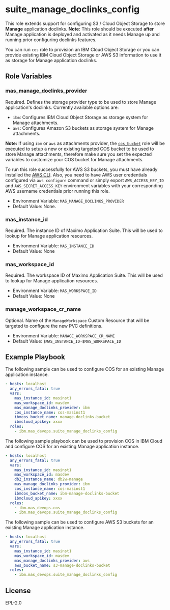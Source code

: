 suite_manage_doclinks_config
===
This role extends support for configuring S3 / Cloud Object Storage to store **Manage** application doclinks.
**Note:** This role should be executed **after** Manage application is deployed and activated as it needs Manage up and running prior configuring doclinks features.

You can run `cos` role to provision an IBM Cloud Object Storage or you can provide existing IBM Cloud Object Storage or AWS S3 information to use it as storage for Manage application doclinks.

Role Variables
--------------
### mas_manage_doclinks_provider
Required. Defines the storage provider type to be used to store Manage application's doclinks.
Currently available options are:

  - `ibm`: Configures IBM Cloud Object Storage as storage system for Manage attachments. 
  - `aws`: Configures Amazon S3 buckets as storage system for Manage attachments. 
  
  **Note:** If using `ibm` or `aws` as attachments provider, the [`cos_bucket`](../roles/cos_bucket.md) role will be executed to setup a new or existing targeted COS bucket to be used to store Manage attachments, therefore make sure you set the expected variables to customize your COS bucket for Manage attachments.

To run this role successfully for AWS S3 buckets, you must have already installed the [AWS CLI](https://docs.aws.amazon.com/cli/latest/userguide/getting-started-install.html).
Also, you need to have AWS user credentials configured via `aws configure` command or simply export `AWS_ACCESS_KEY_ID` and `AWS_SECRET_ACCESS_KEY` environment variables with your corresponding AWS username credentials prior running this role.

- Environment Variable: `MAS_MANAGE_DOCLINKS_PROVIDER`
- Default Value: None.

### mas_instance_id
Required. The instance ID of Maximo Application Suite. This will be used to lookup for Manage application resources.

- Environment Variable: `MAS_INSTANCE_ID`
- Default Value: None

### mas_workspace_id
Required. The workspace ID of Maximo Application Suite. This will be used to lookup for Manage application resources.

- Environment Variable: `MAS_WORKSPACE_ID`
- Default Value: None

### manage_workspace_cr_name
Optional. Name of the `ManageWorkspace` Custom Resource that will be targeted to configure the new PVC definitions.

- Environment Variable: `MANAGE_WORKSPACE_CR_NAME`
- Default Value: `$MAS_INSTANCE_ID-$MAS_WORKSPACE_ID`

Example Playbook
----------------
The following sample can be used to configure COS for an existing Manage application instance.

```yaml
- hosts: localhost
  any_errors_fatal: true
  vars:
    mas_instance_id: masinst1
    mas_workspace_id: masdev
    mas_manage_doclinks_provider: ibm
    cos_instance_name: cos-masinst1
    ibmcos_bucket_name: manage-doclinks-bucket
    ibmcloud_apikey: xxxx
  roles:
    - ibm.mas_devops.suite_manage_doclinks_config
```

The following sample playbook can be used to provision COS in IBM Cloud and configure COS for an existing Manage application instance.

```yaml
- hosts: localhost
  any_errors_fatal: true
  vars:
    mas_instance_id: masinst1
    mas_workspace_id: masdev
    db2_instance_name: db2w-manage
    mas_manage_doclinks_provider: ibm
    cos_instance_name: cos-masinst1
    ibmcos_bucket_name: ibm-manage-doclinks-bucket
    ibmcloud_apikey: xxxx
  roles:
    - ibm.mas_devops.cos
    - ibm.mas_devops.suite_manage_doclinks_config
```

The following sample can be used to configure AWS S3 buckets for an existing Manage application instance.

```yaml
- hosts: localhost
  any_errors_fatal: true
  vars:
    mas_instance_id: masinst1
    mas_workspace_id: masdev
    mas_manage_doclinks_provider: aws
    aws_bucket_name: s3-manage-doclinks-bucket
  roles:
    - ibm.mas_devops.suite_manage_doclinks_config
```

License
-------

EPL-2.0
